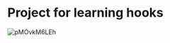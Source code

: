 # Project for learning hooks

![pMOvkM6LEh](https://user-images.githubusercontent.com/6518316/142713889-b2f3982b-2562-4c61-a8b5-eef9721b286f.gif)
